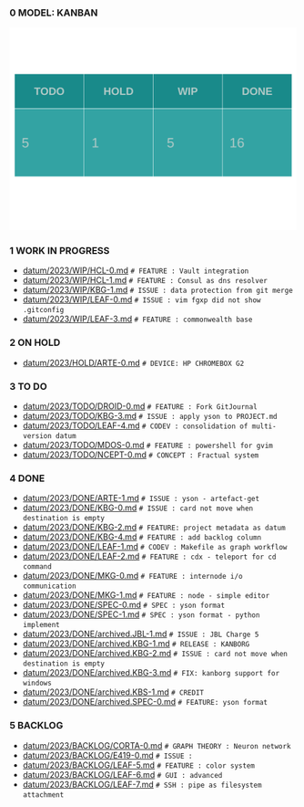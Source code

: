 
### 0 MODEL: KANBAN

![dashboard.set.svg](./.media/dashboard.set.svg)

### 1 WORK IN PROGRESS

- [datum/2023/WIP/HCL-0.md](datum/2023/WIP/HCL-0.md)   ```# FEATURE : Vault integration```
- [datum/2023/WIP/HCL-1.md](datum/2023/WIP/HCL-1.md)   ```# FEATURE : Consul as dns resolver```
- [datum/2023/WIP/KBG-1.md](datum/2023/WIP/KBG-1.md)   ```# ISSUE : data protection from git merge```
- [datum/2023/WIP/LEAF-0.md](datum/2023/WIP/LEAF-0.md)   ```# ISSUE : vim fgxp did not show .gitconfig```
- [datum/2023/WIP/LEAF-3.md](datum/2023/WIP/LEAF-3.md)   ```# FEATURE : commonwealth base```

### 2 ON HOLD

- [datum/2023/HOLD/ARTE-0.md](datum/2023/HOLD/ARTE-0.md)   ```# DEVICE: HP CHROMEBOX G2```

### 3 TO DO

- [datum/2023/TODO/DROID-0.md](datum/2023/TODO/DROID-0.md)   ```# FEATURE : Fork GitJournal```
- [datum/2023/TODO/KBG-3.md](datum/2023/TODO/KBG-3.md)   ```# ISSUE : apply yson to PROJECT.md```
- [datum/2023/TODO/LEAF-4.md](datum/2023/TODO/LEAF-4.md)   ```# CODEV : consolidation of multi-version datum```
- [datum/2023/TODO/MDOS-0.md](datum/2023/TODO/MDOS-0.md)   ```# FEATURE : powershell for gvim```
- [datum/2023/TODO/NCEPT-0.md](datum/2023/TODO/NCEPT-0.md)   ```# CONCEPT : Fractual system```

### 4 DONE

- [datum/2023/DONE/ARTE-1.md](datum/2023/DONE/ARTE-1.md)   ```# ISSUE : yson - artefact-get```
- [datum/2023/DONE/KBG-0.md](datum/2023/DONE/KBG-0.md)   ```# ISSUE : card not move when destination is empty```
- [datum/2023/DONE/KBG-2.md](datum/2023/DONE/KBG-2.md)   ```# FEATURE: project metadata as datum```
- [datum/2023/DONE/KBG-4.md](datum/2023/DONE/KBG-4.md)   ```# FEATURE : add backlog column```
- [datum/2023/DONE/LEAF-1.md](datum/2023/DONE/LEAF-1.md)   ```# CODEV : Makefile as graph workflow```
- [datum/2023/DONE/LEAF-2.md](datum/2023/DONE/LEAF-2.md)   ```# FEATURE : cdx - teleport for cd command```
- [datum/2023/DONE/MKG-0.md](datum/2023/DONE/MKG-0.md)   ```# FEATURE : internode i/o communication```
- [datum/2023/DONE/MKG-1.md](datum/2023/DONE/MKG-1.md)   ```# FEATURE : node - simple editor```
- [datum/2023/DONE/SPEC-0.md](datum/2023/DONE/SPEC-0.md)   ```# SPEC : yson format```
- [datum/2023/DONE/SPEC-1.md](datum/2023/DONE/SPEC-1.md)   ```# SPEC : yson format - python implement```
- [datum/2023/DONE/archived.JBL-1.md](datum/2023/DONE/archived.JBL-1.md)   ```# ISSUE : JBL Charge 5```
- [datum/2023/DONE/archived.KBG-1.md](datum/2023/DONE/archived.KBG-1.md)   ```# RELEASE : KANBORG```
- [datum/2023/DONE/archived.KBG-2.md](datum/2023/DONE/archived.KBG-2.md)   ```# ISSUE : card not move when destination is empty```
- [datum/2023/DONE/archived.KBG-3.md](datum/2023/DONE/archived.KBG-3.md)   ```# FIX: kanborg support for windows```
- [datum/2023/DONE/archived.KBS-1.md](datum/2023/DONE/archived.KBS-1.md)   ```# CREDIT```
- [datum/2023/DONE/archived.SPEC-0.md](datum/2023/DONE/archived.SPEC-0.md)   ```# FEATURE: yson format```

### 5 BACKLOG

- [datum/2023/BACKLOG/CORTA-0.md](datum/2023/BACKLOG/CORTA-0.md)   ```# GRAPH THEORY : Neuron network```
- [datum/2023/BACKLOG/E419-0.md](datum/2023/BACKLOG/E419-0.md)   ```# ISSUE :```
- [datum/2023/BACKLOG/LEAF-5.md](datum/2023/BACKLOG/LEAF-5.md)   ```# FEATURE : color system```
- [datum/2023/BACKLOG/LEAF-6.md](datum/2023/BACKLOG/LEAF-6.md)   ```# GUI : advanced```
- [datum/2023/BACKLOG/LEAF-7.md](datum/2023/BACKLOG/LEAF-7.md)   ```# SSH : pipe as filesystem attachment```
